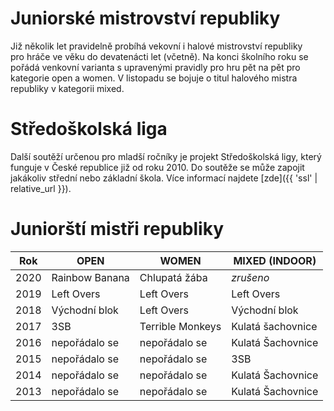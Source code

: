 # Juniorské mistrovství republiky

Již několik let pravidelně probíhá vekovní i halové mistrovství republiky pro&nbsp;hráče ve věku do devatenácti let (včetně). Na konci školního roku se pořádá venkovní varianta s upravenými pravidly pro hru pět na pět pro kategorie open a women. V listopadu se bojuje o titul halového mistra republiky v&nbsp;kategorii mixed.

# Středoškolská liga

Další soutěží určenou pro mladší ročníky je projekt Středoškolská ligy, který funguje v České republice již od roku 2010. Do soutěže se může zapojit jakákoliv střední nebo základní škola. Více informací najdete [zde]({{ 'ssl' | relative_url }}).

# Juniorští mistři republiky

| Rok  | OPEN           | WOMEN            | MIXED (INDOOR)    |
| ---- | -------------- | ---------------- | ----------------- |
| 2020 | Rainbow Banana | Chlupatá žába    | *zrušeno*         |
| 2019 | Left Overs     | Left Overs       | Left Overs        |
| 2018 | Východní blok  | Left Overs       | Východní blok     |
| 2017 | 3SB            | Terrible Monkeys | Kulatá šachovnice |
| 2016 | nepořádalo se  | nepořádalo se    | Kulatá Šachovnice |
| 2015 | nepořádalo se  | nepořádalo se    | 3SB               |
| 2014 | nepořádalo se  | nepořádalo se    | Kulatá Šachovnice |
| 2013 | nepořádalo se  | nepořádalo se    | Kulatá Šachovnice |
